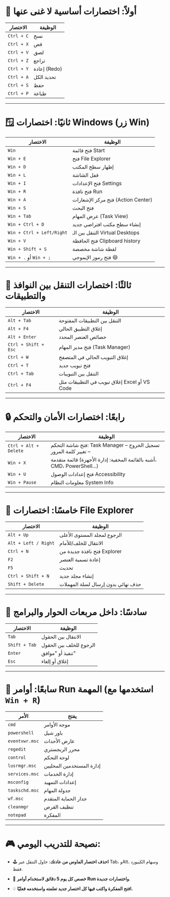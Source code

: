 # 🧠 **أولاً: اختصارات أساسية لا غنى عنها**

|الاختصار|الوظيفة|
|---|---|
|`Ctrl + C`|نسخ|
|`Ctrl + X`|قص|
|`Ctrl + V`|لصق|
|`Ctrl + Z`|تراجع|
|`Ctrl + Y`|إعادة (Redo)|
|`Ctrl + A`|تحديد الكل|
|`Ctrl + S`|حفظ|
|`Ctrl + P`|طباعة|

---

# 🪟 **ثانيًا: اختصارات Windows (زر Win)**

|الاختصار|الوظيفة|
|---|---|
|`Win`|فتح قائمة Start|
|`Win + E`|فتح File Explorer|
|`Win + D`|إظهار سطح المكتب|
|`Win + L`|قفل الشاشة|
|`Win + I`|فتح الإعدادات Settings|
|`Win + R`|فتح نافذة Run|
|`Win + A`|فتح مركز الإشعارات (Action Center)|
|`Win + S`|فتح البحث|
|`Win + Tab`|عرض المهام (Task View)|
|`Win + Ctrl + D`|إنشاء سطح مكتب افتراضي جديد|
|`Win + Ctrl + Left/Right`|التنقل بين الـ Virtual Desktops|
|`Win + V`|فتح الحافظة Clipboard history|
|`Win + Shift + S`|لقطة شاشة مخصصة|
|`Win + .` أو `Win + ;`|فتح رموز الإيموجي 😄|

---

# 📂 **ثالثًا: اختصارات التنقل بين النوافذ والتطبيقات**

|الاختصار|الوظيفة|
|---|---|
|`Alt + Tab`|التنقل بين التطبيقات المفتوحة|
|`Alt + F4`|إغلاق التطبيق الحالي|
|`Alt + Enter`|خصائص العنصر المحدد|
|`Ctrl + Shift + Esc`|فتح مدير المهام (Task Manager)|
|`Ctrl + W`|إغلاق التبويب الحالي في المتصفح|
|`Ctrl + T`|فتح تبويب جديد|
|`Ctrl + Tab`|التنقل بين التبويبات|
|`Ctrl + F4`|إغلاق تبويب في التطبيقات مثل Excel أو VS Code|

---

# 🔒 **رابعًا: اختصارات الأمان والتحكم**

|الاختصار|الوظيفة|
|---|---|
|`Ctrl + Alt + Delete`|فتح شاشة التحكم: Task Manager – تسجيل الخروج – تغيير كلمة المرور|
|`Win + X`|قائمة متقدمة (أشبه بالقائمة المخفية: إدارة الأجهزة، CMD، PowerShell...)|
|`Win + U`|فتح إعدادات الوصول Accessibility|
|`Win + Pause`|معلومات النظام System Info|

---

# 🧰 **خامسًا: اختصارات File Explorer**

|الاختصار|الوظيفة|
|---|---|
|`Alt + Up`|الرجوع لمجلد المستوى الأعلى|
|`Alt + Left / Right`|الانتقال للخلف/للأمام|
|`Ctrl + N`|فتح نافذة جديدة من Explorer|
|`F2`|إعادة تسمية العنصر|
|`F5`|تحديث|
|`Ctrl + Shift + N`|إنشاء مجلد جديد|
|`Shift + Delete`|حذف نهائي بدون إرسال لسلة المهملات|

---

# 🧾 **سادسًا: داخل مربعات الحوار والبرامج**

|الاختصار|الوظيفة|
|---|---|
|`Tab`|الانتقال بين الحقول|
|`Shift + Tab`|الرجوع للخلف بين الحقول|
|`Enter`|تنفيذ أو "موافق"|
|`Esc`|إغلاق أو إلغاء|

---

# 🧱 **سابعًا: أوامر Run المهمة (استخدمها مع `Win + R`)**

|الأمر|يفتح|
|---|---|
|`cmd`|موجه الأوامر|
|`powershell`|باور شيل|
|`eventvwr.msc`|عارض الأحداث|
|`regedit`|محرر الريجستري|
|`control`|لوحة التحكم|
|`lusrmgr.msc`|إدارة المستخدمين المحليين|
|`services.msc`|إدارة الخدمات|
|`msconfig`|إعدادات التمهيد|
|`taskschd.msc`|جدولة المهام|
|`wf.msc`|جدار الحماية المتقدم|
|`cleanmgr`|تنظيف القرص|
|`notepad`|المفكرة|

---

# 🎮 **نصيحة للتدريب اليومي**:

- 🕹️ **احذف اختصار الماوس من عادتك**: حاول التنقل عبر Tab، وAlt، وسهام الكيبورد فقط.
    
- 📆 **خصص كل يوم 5 دقائق لاستخدام أوامر Run واختصارات جديدة**.
    
- 💡 **افتح المفكرة واكتب فيها كل اختصار جديد تعلمته واستخدمه فعليًا.**





















